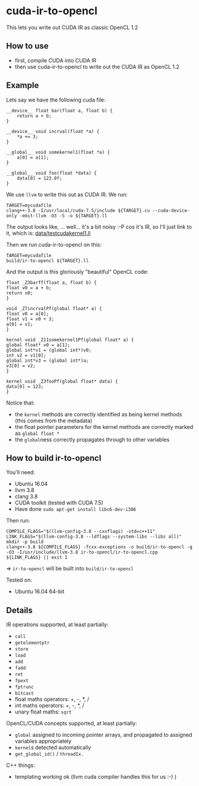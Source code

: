 # cuda-ir-to-opencl

This lets you write out CUDA IR as classic OpenCL 1.2

## How to use

- first, compile CUDA into CUDA IR
- then use cuda-ir-to-opencl to write out the CUDA IR as OpenCL 1.2

## Example

Lets say we have the following cuda file:
```
__device__ float bar(float a, float b) {
    return a + b;
}

__device__ void incrval(float *a) {
    *a += 3;
}

__global__ void somekernel1(float *a) {
    a[0] = a[1];
}

__global__ void foo(float *data) {
    data[0] = 123.0f;
}
```

We use `llvm` to write this out as CUDA IR.  We run:
```
TARGET=mycudafile
clang++-3.8 -I/usr/local/cuda-7.5/include ${TARGET}.cu --cuda-device-only -emit-llvm -O3 -S -o ${TARGET}.ll
```

The output looks like, ... well... it's a bit noisy :-P  cos it's IR, so I'll just link to it, which is: [data/testcudakernel1.ll](data/testcudakernel1.ll)

Then we run cuda-ir-to-opencl on this:
```
TARGET=mycudafile
build/ir-to-opencl ${TARGET}.ll
```

And the output is this gloriously "beautiful" OpenCL code:
```
float _Z3barff(float a, float b) {
float v0 = a + b;
return v0;
}

void _Z7incrvalPf(global float* a) {
float v0 = a[0];
float v1 = v0 + 3;
a[0] = v1;
}

kernel void _Z11somekernel1Pf(global float* a) {
global float* v0 = a[1];
global int*v1 = (global int*)v0;
int v2 = v1[0];
global int*v3 = (global int*)a;
v3[0] = v2;
}

kernel void _Z3fooPf(global float* data) {
data[0] = 123;
}
```

Notice that:
- the `kernel` methods are correctly identified as being kernel methods (this comes from the metadata)
- the float pointer parameters for the kernel methods are correctly marked as `global float *`
- the `global`ness correctly propagates through to other variables

## How to build ir-to-opencl

You'll need:
- Ubuntu 16.04
- llvm 3.8
- clang 3.8
- CUDA toolkit (tested with CUDA 7.5)
- Have done `sudo apt-get install libc6-dev-i386`

Then run:
```
COMPILE_FLAGS="$(llvm-config-3.8 --cxxflags) -std=c++11"
LINK_FLAGS="$(llvm-config-3.8 --ldflags --system-libs --libs all)"
mkdir -p build
clang++-3.8 ${COMPILE_FLAGS} -fcxx-exceptions -o build/ir-to-opencl -g -O3 -I/usr/include/llvm-3.8 ir-to-opencl/ir-to-opencl.cpp ${LINK_FLAGS} || exit 1
```

=> `ir-to-opencl` will be built into `build/ir-to-opencl`

Tested on:
- Ubuntu 16.04 64-bit

## Details

IR operations supported, at least partially:
- `call`
- `getelementptr`
- `store`
- `load`
-  `add`
- `fadd`
- `ret`
- `fpext`
- `fptrunc`
- `bitcast`
- float maths operators: +, -, *, /
- int maths operators: +, -, *, /
- unary float maths: `sqrt`

OpenCL/CUDA concepts supported, at least partially:
- `global` assigned to incoming pointer arrays, and propagated to assigned variables appropriately
- `kernel`s detected automatically
- `get_global_id()` / `threadIx.`

C++ things:
- templating working ok (llvm cuda compiler handles this for us :-) )

